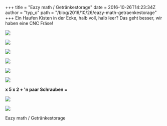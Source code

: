 +++
title = "Eazy math / Getränkestorage"
date = 2016-10-26T14:23:34Z
author = "typ_o"
path = "/blog/2016/10/26/eazy-math-getraenkestorage"
+++
Ein Haufen Kisten in der Ecke, halb voll, halb leer? Das geht besser,
wir haben eine CNC Fräse\!

[![](/media/DSC_6639.serendipityThumb.JPG)](/media/DSC_6639.JPG)

[![](/media/DSC_6653.serendipityThumb.JPG)](/media/DSC_6653.JPG)

[![](/media/DSC_6637.serendipityThumb.JPG)](/media/DSC_6637.JPG)

[![](/media/DSC_6641.serendipityThumb.JPG)](/media/DSC_6641.JPG)

[![](/media/DSC_6642.serendipityThumb.JPG)](/media/DSC_6642.JPG)

[![](/media/DSC_6657.serendipityThumb.JPG)](/media/DSC_6657.JPG)

**x 5 x 2 + \'n paar Schrauben =**

[![](/media/DSC_6658.serendipityThumb.JPG)](/media/DSC_6658.JPG)

[![](/media/regal_v2.serendipityThumb.png)](/media/regal_v2.png)

Eazy math / Getränkestorage
